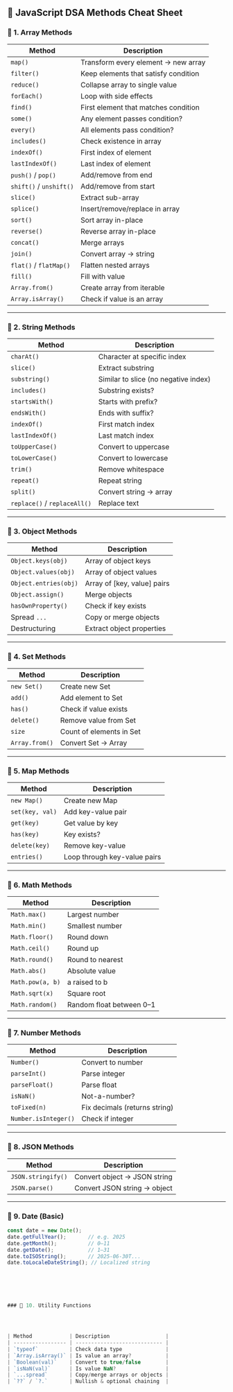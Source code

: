 ## 📘 JavaScript DSA Methods Cheat Sheet

### 🔷 1. Array Methods

| Method               | Description                                  |
|----------------------|----------------------------------------------|
| `map()`              | Transform every element → new array          |
| `filter()`           | Keep elements that satisfy condition         |
| `reduce()`           | Collapse array to single value               |
| `forEach()`          | Loop with side effects                       |
| `find()`             | First element that matches condition         |
| `some()`             | Any element passes condition?                |
| `every()`            | All elements pass condition?                 |
| `includes()`         | Check existence in array                     |
| `indexOf()`          | First index of element                       |
| `lastIndexOf()`      | Last index of element                        |
| `push()` / `pop()`   | Add/remove from end                          |
| `shift()` / `unshift()` | Add/remove from start                    |
| `slice()`            | Extract sub-array                            |
| `splice()`           | Insert/remove/replace in array               |
| `sort()`             | Sort array in-place                          |
| `reverse()`          | Reverse array in-place                       |
| `concat()`           | Merge arrays                                 |
| `join()`             | Convert array → string                       |
| `flat()` / `flatMap()`| Flatten nested arrays                      |
| `fill()`             | Fill with value                              |
| `Array.from()`       | Create array from iterable                   |
| `Array.isArray()`    | Check if value is an array                   |

---

### 🔷 2. String Methods

| Method               | Description                                  |
|----------------------|----------------------------------------------|
| `charAt()`           | Character at specific index                  |
| `slice()`            | Extract substring                            |
| `substring()`        | Similar to slice (no negative index)         |
| `includes()`         | Substring exists?                            |
| `startsWith()`       | Starts with prefix?                          |
| `endsWith()`         | Ends with suffix?                            |
| `indexOf()`          | First match index                            |
| `lastIndexOf()`      | Last match index                             |
| `toUpperCase()`      | Convert to uppercase                         |
| `toLowerCase()`      | Convert to lowercase                         |
| `trim()`             | Remove whitespace                            |
| `repeat()`           | Repeat string                                |
| `split()`            | Convert string → array                       |
| `replace()` / `replaceAll()` | Replace text                        |

---

### 🔷 3. Object Methods

| Method               | Description                                  |
|----------------------|----------------------------------------------|
| `Object.keys(obj)`   | Array of object keys                         |
| `Object.values(obj)` | Array of object values                       |
| `Object.entries(obj)`| Array of [key, value] pairs                  |
| `Object.assign()`    | Merge objects                                |
| `hasOwnProperty()`   | Check if key exists                          |
| Spread `...`         | Copy or merge objects                        |
| Destructuring        | Extract object properties                    |

---

### 🔷 4. Set Methods

| Method         | Description                                       |
|----------------|---------------------------------------------------|
| `new Set()`    | Create new Set                                    |
| `add()`        | Add element to Set                                |
| `has()`        | Check if value exists                             |
| `delete()`     | Remove value from Set                             |
| `size`         | Count of elements in Set                          |
| `Array.from()` | Convert Set → Array                               |

---

### 🔷 5. Map Methods

| Method           | Description                                     |
|------------------|-------------------------------------------------|
| `new Map()`      | Create new Map                                  |
| `set(key, val)`  | Add key-value pair                              |
| `get(key)`       | Get value by key                                |
| `has(key)`       | Key exists?                                     |
| `delete(key)`    | Remove key-value                                |
| `entries()`      | Loop through key-value pairs                    |

---

### 🔷 6. Math Methods

| Method             | Description                                    |
|--------------------|------------------------------------------------|
| `Math.max()`       | Largest number                                 |
| `Math.min()`       | Smallest number                                |
| `Math.floor()`     | Round down                                     |
| `Math.ceil()`      | Round up                                       |
| `Math.round()`     | Round to nearest                               |
| `Math.abs()`       | Absolute value                                 |
| `Math.pow(a, b)`   | a raised to b                                  |
| `Math.sqrt(x)`     | Square root                                    |
| `Math.random()`    | Random float between 0–1                       |

---

### 🔷 7. Number Methods

| Method               | Description                                  |
|----------------------|----------------------------------------------|
| `Number()`           | Convert to number                            |
| `parseInt()`         | Parse integer                                |
| `parseFloat()`       | Parse float                                  |
| `isNaN()`            | Not-a-number?                                |
| `toFixed(n)`         | Fix decimals (returns string)                |
| `Number.isInteger()` | Check if integer                             |

---

### 🔷 8. JSON Methods

| Method              | Description                                  |
|---------------------|----------------------------------------------|
| `JSON.stringify()`  | Convert object → JSON string                 |
| `JSON.parse()`      | Convert JSON string → object                 |

---

### 🔷 9. Date (Basic)

```js
const date = new Date();
date.getFullYear();       // e.g. 2025
date.getMonth();          // 0–11
date.getDate();           // 1–31
date.toISOString();       // 2025-06-30T...
date.toLocaleDateString(); // Localized string






### 🔷 10. Utility Functions




| Method            | Description                  |
| ----------------- | ---------------------------- |
| `typeof`          | Check data type              |
| `Array.isArray()` | Is value an array?           |
| `Boolean(val)`    | Convert to true/false        |
| `isNaN(val)`      | Is value NaN?                |
| `...spread`       | Copy/merge arrays or objects |
| `??` / `?.`       | Nullish & optional chaining  |
